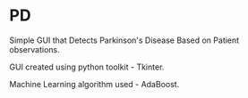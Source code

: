 # PD
Simple GUI that Detects Parkinson's Disease Based on Patient observations.

GUI created using python toolkit - Tkinter.

Machine Learning algorithm used - AdaBoost.
